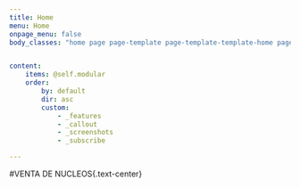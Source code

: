 ```yaml
---
title: Home
menu: Home
onpage_menu: false
body_classes: "home page page-template page-template-template-home page-template-template-home-php group-blog"


content:
    items: @self.modular
    order:
        by: default
        dir: asc
        custom:
            - _features
            - _callout
            - _screenshots
            - _subscribe

---
```


#VENTA DE NUCLEOS{.text-center}


